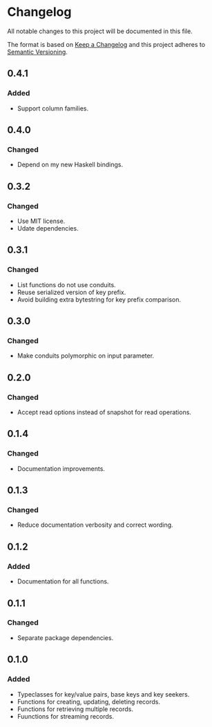 # Changelog
All notable changes to this project will be documented in this file.

The format is based on [Keep a Changelog](http://keepachangelog.com/en/1.0.0/)
and this project adheres to [Semantic Versioning](http://semver.org/spec/v2.0.0.html).

## 0.4.1
### Added
- Support column families.

## 0.4.0
### Changed
- Depend on my new Haskell bindings.

## 0.3.2
### Changed
- Use MIT license.
- Udate dependencies.

## 0.3.1
### Changed
- List functions do not use conduits.
- Reuse serialized version of key prefix.
- Avoid building extra bytestring for key prefix comparison.

## 0.3.0
### Changed
- Make conduits polymorphic on input parameter.

## 0.2.0
### Changed
- Accept read options instead of snapshot for read operations.

## 0.1.4
### Changed
- Documentation improvements.

## 0.1.3
### Changed
- Reduce documentation verbosity and correct wording.

## 0.1.2
### Added
- Documentation for all functions.

## 0.1.1
### Changed
- Separate package dependencies.

## 0.1.0
### Added
- Typeclasses for key/value pairs, base keys and key seekers.
- Functions for creating, updating, deleting records.
- Functions for retrieving multiple records.
- Fuunctions for streaming records.
